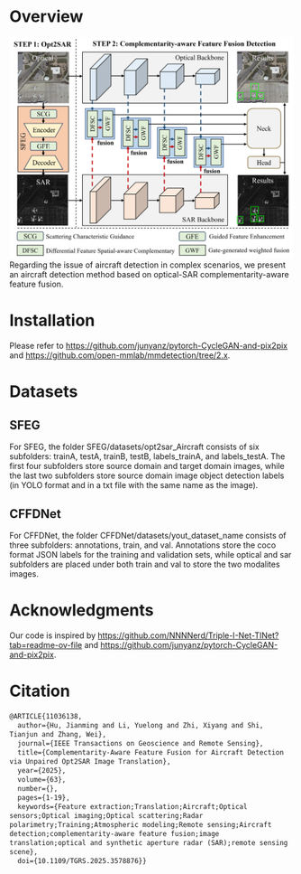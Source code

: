 Overview
=====
![](https://github.com/JimmyRSlab/Complementarity-aware-Feature-Fusion-for-Aircraft-Detection-via-Unpaired-Opt2SAR-Image-Translation/blob/main/Overall.png)
Regarding the issue of aircraft detection in complex scenarios, we present an aircraft detection method based on optical-SAR complementarity-aware feature fusion.

Installation
======

Please refer to https://github.com/junyanz/pytorch-CycleGAN-and-pix2pix and https://github.com/open-mmlab/mmdetection/tree/2.x.

Datasets
=====
## SFEG
For SFEG, the folder SFEG/datasets/opt2sar_Aircraft consists of six subfolders: trainA, testA, trainB, testB, labels_trainA, and labels_testA. The first four subfolders store source domain and target domain images, while the last two subfolders store source domain image object detection labels (in YOLO format and in a txt file with the same name as the image).
## CFFDNet
For CFFDNet, the folder CFFDNet/datasets/yout_dataset_name consists of three subfolders: annotations, train, and val. Annotations store the coco format JSON labels for the training and validation sets, while optical and sar subfolders are placed under both train and val to store the two modalites images.

Acknowledgments
=====
Our code is inspired by https://github.com/NNNNerd/Triple-I-Net-TINet?tab=readme-ov-file and https://github.com/junyanz/pytorch-CycleGAN-and-pix2pix.

Citation
=====
```
@ARTICLE{11036138,
  author={Hu, Jianming and Li, Yuelong and Zhi, Xiyang and Shi, Tianjun and Zhang, Wei},
  journal={IEEE Transactions on Geoscience and Remote Sensing}, 
  title={Complementarity-Aware Feature Fusion for Aircraft Detection via Unpaired Opt2SAR Image Translation}, 
  year={2025},
  volume={63},
  number={},
  pages={1-19},
  keywords={Feature extraction;Translation;Aircraft;Optical sensors;Optical imaging;Optical scattering;Radar polarimetry;Training;Atmospheric modeling;Remote sensing;Aircraft detection;complementarity-aware feature fusion;image translation;optical and synthetic aperture radar (SAR);remote sensing scene},
  doi={10.1109/TGRS.2025.3578876}}
```

